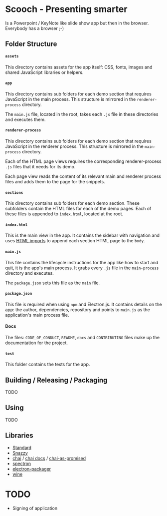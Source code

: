 # Scooch - Presenting smarter


Is a Powerpoint / KeyNote like slide show app but then in the browser. Everybody has a browser ;-)


## Folder Structure


#### `assets`
This directory contains assets for the app itself: CSS, fonts, images and shared JavaScript libraries or helpers.

#### `app`
This directory contains sub folders for each demo section that requires JavaScript in the main process. This structure is mirrored in the `renderer-process` directory.

The `main.js` file, located in the root, takes each `.js` file in these directories and executes them.

#### `renderer-process`
This directory contains sub folders for each demo section that requires JavaScript in the renderer process. This structure is mirrored in the `main-process` directory.

Each of the HTML page views requires the corresponding renderer-process `.js` files that it needs for its demo.

Each page view reads the content of its relevant main and renderer process files and adds them to the page for the snippets.

#### `sections`
This directory contains sub folders for each demo section. These subfolders contain the HTML files for each of the demo pages. Each of these files is appended to `index.html`, located at the root.

#### `index.html`
This is the main view in the app. It contains the sidebar with navigation and uses [HTML imports](http://www.html5rocks.com/en/tutorials/webcomponents/imports/) to append each section HTML page to the `body`.

#### `main.js`
This file contains the lifecycle instructions for the app like how to start and quit, it is the app's main process. It grabs every `.js` file in the `main-process` directory and executes.

The `package.json` sets this file as the `main` file.

#### `package.json`
This file is required when using `npm` and Electron.js. It contains details on the app: the author, dependencies, repository and points to `main.js` as the application's main process file.

#### Docs
The files: `CODE_OF_CONDUCT`, `README`, `docs` and `CONTRIBUTING` files make up the documentation for the project.

#### `test`
This folder contains the tests for the app.

## Building / Releasing / Packaging 

TODO

## Using

TODO


## Libraries

* [Standard](https://www.npmjs.com/package/standard)
* [Snazzy](https://www.npmjs.com/package/snazzy)
* [chai](https://www.npmjs.com/package/chai) / [chai docs](http://chaijs.com) / [chai-as-promised](https://www.npmjs.com/package/chai-as-promised)
* [spectron](https://www.npmjs.com/package/spectron)
* [electron-packager](https://www.npmjs.com/package/electron-packager)
* [wine](https://www.npmjs.com/package/wine-darwin)

# TODO

* Signing of application

